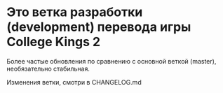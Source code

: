 # Это ветка разработки (development) перевода игры College Kings 2

Более частые обновления по сравнению с основной веткой (master), необязательно стабильная.

Изменения ветки, смотри в CHANGELOG.md
